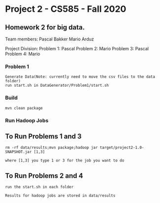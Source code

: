 # Project 2 -  CS585 - Fall 2020
## Homework 2 for big data.

Team members:
	Pascal Bakker
	Mario Arduz

Project Division:
	Problem 1: Pascal
	Problem 2: Mario
	Problem 3: Pascal
	Problem 4: Mario

### Problem 1
	Generate Data(Note: currently need to move the csv files to the data folder)
	run start.sh in DataGenerator/Problem1/start.sh

### Build

	mvn clean package

### Run Hadoop Jobs

## To Run Problems 1 and 3

	rm -rf data/results;mvn package;hadoop jar target/project2-1.0-SNAPSHOT.jar [1,3]

	where [1,3] you type 1 or 3 for the job you want to do

## To Run Problems 2 and 4
	run the start.sh in each folder

	Results for hadoop jobs are stored in data/results
